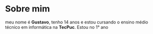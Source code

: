 # Sobre mim

meu nome é **Gustavo**, tenho 14 anos e estou cursando o ensino médio técnico em informática na **TecPuc**. Estou no 1° ano
